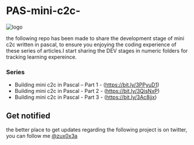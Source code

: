 # PAS-mini-c2c-

![logo](https://user-images.githubusercontent.com/10256911/182021212-976a91f8-9049-43fd-9407-ead8f3b68672.png)

the following repo has been made to share the development stage of mini c2c written in pascal, to ensure you enjoying the coding experience of these series of articles.I start sharing the DEV stages in numeric folders for tracking learning expereince.

### Series 

* Building mini c2c in Pascal – Part 1 - (https://bit.ly/3PPyuD1)
* Building mini c2c in Pascal - Part 2 - (https://bit.ly/3QisNxP)
* Building mini c2c in Pascal - Part 3 - (https://bit.ly/3Ac8jjx)

## Get notified 
the better place to get updates regarding the following project is on twitter, you can follow me [@zux0x3a](https://twitter.com/zux0x3a) 


